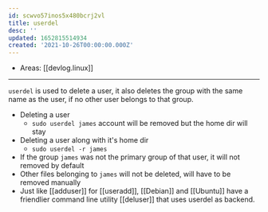 ```yaml
---
id: scwvo57inos5x480bcrj2vl
title: userdel
desc: ''
updated: 1652815514934
created: '2021-10-26T00:00:00.000Z'
---
```


- Areas: [[devlog.linux]]

---

`userdel` is used to delete a user, it also deletes the group with the same name as the user, if no other user belongs to that group.

- Deleting a user
  - `sudo userdel james` account will be removed but the home dir will stay
- Deleting a user along with it's home dir
  - `sudo userdel -r james`
- If the group `james` was not the primary group of that user, it will not removed by default
- Other files belonging to `james` will not be deleted, will have to be removed manually
- Just like [[adduser]] for [[useradd]], [[Debian]] and [[Ubuntu]] have a friendlier command line utility [[deluser]] that uses userdel as backend.
